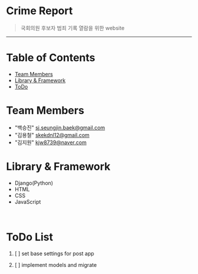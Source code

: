 # Crime Report
> 국회의원 후보자 범죄 기록 열람을 위한 website
<hr>




# Table of Contents
* [Team Members](#team-members)
* [Library & Framework](#skills)
* [ToDo](#todo)



# <a name="team-members"></a>Team Members
* "백승진" <sj.seungjin.baek@gmail.com>
* "김용철" <skekdnl12@gmail.com>
* "김지원" <kjw8739@naver.com>


# <a name="skills"></a>Library & Framework
* Django(Python)
* HTML
* CSS
* JavaScript

<br/>

# <a name="todo"></a>ToDo List
1. [ ] set base settings for post app

2. [ ] implement models and migrate